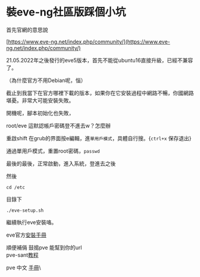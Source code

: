 # 裝eve-ng社區版踩個小坑

首先官網的意思說

[https://www.eve-ng.net/index.php/community/](https://www.eve-ng.net/index.php/community/)

21.05.2022年之後發行的eve5版本，首先不能從ubuntu16直接升級，已經不兼容了。

（為什麼官方不用Debian呢，惱）

截止到我當下在官方哪裡下載的版本，如果你在它安裝過程中網路不暢，你國網路堪憂。非常大可能安裝失敗。

開機呢，腳本初始化也失敗，

root/eve 這默認帳戶密碼登不進去w？怎麼辦

重啟shift 在grub的界面按e編輯，進`單用戶模式`，具體自行搜。{`ctrl+x` 保存退出}

通過單用戶模式，重置root密碼，`passwd`

最後的最後，正常啟動，進入系統，登進去之後

然後

```
cd /etc
```

目錄下

```
./eve-setup.sh
```

繼續執行eve安裝咯。

eve官方[安裝手冊](https://www.eve-ng.net/index.php/documentation/community-cookbook/)

順便補倆 鼓搗pve 能幫到你的url \
pve-sant[教程](https://foxi.buduanwang.vip/virtualization/pve/2787.html/)

pve 中文 [手冊](https://pve-doc-cn.readthedocs.io/zh\_CN/latest/index.html)\
